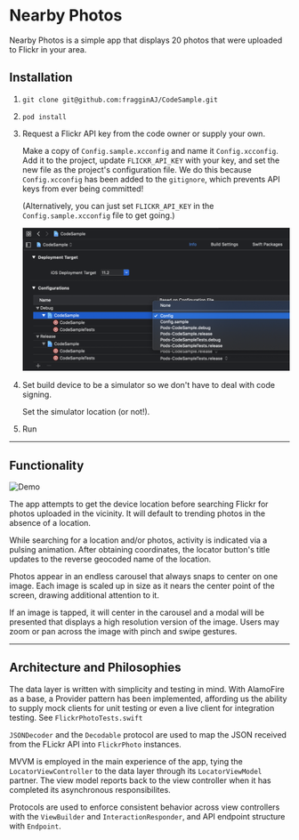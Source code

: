 # Nearby Photos

Nearby Photos is a simple app that displays 20 photos that were uploaded to Flickr in your area.

## Installation
1. `git clone git@github.com:fragginAJ/CodeSample.git`
2. `pod install`
3. Request a Flickr API key from the code owner or supply your own. 

    Make a copy of `Config.sample.xcconfig` and name it `Config.xcconfig`. Add it to the project, update `FLICKR_API_KEY` with your key, and set the new file as the project's configuration file. We do this because `Config.xcconfig` has been added to the `gitignore`, which prevents API keys from ever being committed!
    
    (Alternatively, you can just set `FLICKR_API_KEY` in the `Config.sample.xcconfig` file to get going.)
    
    ![Config](https://github.com/fragginAJ/CodeSample/blob/master/DocumentationAssets/configMenu.png?raw=true "Config")
4. Set build device to be a simulator so we don't have to deal with code signing.

    Set the simulator location (or not!).

5. Run
---

## Functionality

![Demo](https://github.com/fragginAJ/CodeSample/blob/master/DocumentationAssets/sampleDemo.gif?raw=true "Demo")

The app attempts to get the device location before searching Flickr for photos uploaded in the vicinity. It will default to trending photos in the absence of a location.

While searching for a location and/or photos, activity is indicated via a pulsing animation. After obtaining coordinates, the locator button's title updates to the reverse geocoded name of the location. 

Photos appear in an endless carousel that always snaps to center on one image. Each image is scaled up in size as it nears the center point of the screen, drawing additional attention to it.

If an image is tapped, it will center in the carousel and a modal will be presented that displays a high resolution version of the image. Users may zoom or pan across the image with pinch and swipe gestures.

--- 

## Architecture and Philosophies

The data layer is written with simplicity and testing in mind. With AlamoFire as a base, a Provider pattern has been implemented, affording us the ability to supply mock clients for unit testing or even a live client for integration testing. See `FlickrPhotoTests.swift`

`JSONDecoder` and the `Decodable` protocol are used to map the JSON received from the FLickr API into `FlickrPhoto` instances.

MVVM is employed in the main experience of the app, tying the `LocatorViewController` to the data layer through its `LocatorViewModel` partner. The view model reports back to the view controller when it has completed its asynchronous responsibilites.

Protocols are used to enforce consistent behavior across view controllers with the `ViewBuilder` and `InteractionResponder`, and API endpoint structure with `Endpoint`.
